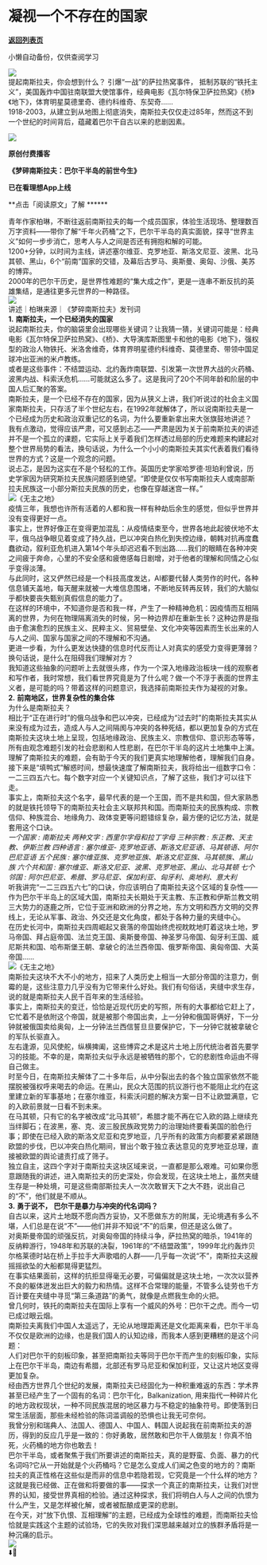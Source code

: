 # 凝视一个不存在的国家

[**返回列表页**](/gzh/看理想)

小懒自动备份，仅供查阅学习

![](https://mmbiz.qpic.cn/mmbiz_png/aP7vrTpXJxRA0ViaNRqia18YGj5LgX4VSibTFXfBlkXZakYUA8yBkEQYYmpmDmxH0IZyeY4oUcOiabiaj1PywxF6StQ/640?wx_fmt=png)  
提起南斯拉夫，你会想到什么？ 引爆“一战”的萨拉热窝事件，
抵制苏联的“铁托主义”，美国轰炸中国驻南联盟大使馆事件，经典电影《瓦尔特保卫萨拉热窝》《桥》《地下》，体育明星莫德里奇、德约科维奇、东契奇……  
1918-2003，从建立到从地图上彻底消失，南斯拉夫仅仅走过85年，然而这不到一个世纪的时间背后，蕴藏着巴尔干自古以来的悲剧因素。  

![](https://mmbiz.qpic.cn/mmbiz_jpg/aP7vrTpXJxQuQrPJMlgvYdDNhQHlbb1wuCvFHUMsezAIr0hvy0wGUoxsibZy3RjGCUJfhGZrF2nLDnbrvKkknMA/640?wx_fmt=jpeg&from;=appmsg)

 **原创付费播客**

 **《梦碎南斯拉夫：巴尔干半岛的前世今生》**

 **已在看理想App上线**

 **点击「阅读原文」了解 ******

  

青年作家柏琳，不断往返前南斯拉夫的每一个成员国家，体验生活现场、整理数百万字资料——带你了解“千年火药桶”之下，巴尔干半岛的真实面貌，探寻“世界主义”如何一步步消亡，思考人与人之间是否还有拥抱和解的可能。  
1200+分钟，以时间为主线，讲述塞尔维亚、克罗地亚、斯洛文尼亚、波黑、北马其顿、黑山，6个“前南”国家的交错，及幕后古罗马、奥斯曼、奥匈、沙俄、美苏的博弈。  
2000年的巴尔干历史，是世界性难题的“集大成之作”，更是一连串不断反抗的英雄集结，是通往更多元世界的一种路径。  
![](https://mmbiz.qpic.cn/mmbiz_png/aP7vrTpXJxRA0ViaNRqia18YGj5LgX4VSibyicaNpfZMjSJFGHr85glQV0UvxPDGJ30TMHYUPnUHgbYyqpCwF83EGw/640?wx_fmt=png)  
讲述｜柏琳来源｜《梦碎南斯拉夫》发刊词  
 **1.** **南斯拉夫，一个已经消失的国家**  
说起南斯拉夫，你的脑袋里会出现哪些关键词？让我猜一猜，关键词可能是：经典电影《瓦尔特保卫萨拉热窝》、《桥》、大导演库斯图里卡和他的电影《地下》，强权型的政治人物铁托、米洛舍维奇，体育界明星德约科维奇、莫德里奇、带领中国足球冲出亚洲的米卢教练。  
或者是这些事件：不结盟运动、北约轰炸南联盟、引发第一次世界大战的火药桶、波黑内战、科索沃危机……可能就这么多了。这是我问了20个不同年龄和阶层的中国人后汇聚的答案。  
南斯拉夫，是一个已经不存在的国家，因为从狭义上讲，我们听说过的社会主义国家南斯拉夫，只存活了半个世纪左右，在1992年就解体了，所以说南斯拉夫是一个已经成为历史和政治双重记忆的名词，为什么要重新拿出来大张旗鼓地讲述？  
我有点激动，觉得应该严肃，可又感到忐忑——严肃是因为关于前南斯拉夫的讲述并不是一个孤立的课题，它实际上关乎着我们怎样透过局部的历史难题来构建起对整个世界局势的看法，换句话说，为什么一个小小的南斯拉夫其实代表着我们看待世界的方式？这是一个观念的问题。  
说忐忑，是因为这实在不是个轻松的工作。英国历史学家哈罗德·坦珀利曾说，历史学家因为研究斯拉夫民族问题感到绝望。“即使是仅仅书写南斯拉夫人或南部斯拉夫民族这一小部分斯拉夫民族的历史，也像在穿越迷宫一样。”  
![](https://mmbiz.qpic.cn/mmbiz_png/aP7vrTpXJxQuQrPJMlgvYdDNhQHlbb1wlrmYvMeNAbBkOZib10iaKLaiaJbPicDFz4oVLR4LjAOfKjhkPN5icwqrLSA/640?wx_fmt=png&from;=appmsg)《无主之地》  
疫情三年，我想也许所有活着的人都和我一样有种劫后余生的感觉，但似乎世界并没有变得更好一点。  
事实上，世界好像正在变得更加混乱：从疫情结束至今，世界各地此起彼伏地不太平，俄乌战争眼见着变成了持久战，巴以冲突白热化到失控边缘，朝韩对抗再度蠢蠢欲动，叙利亚危机进入第14个年头却迟迟看不到出路……我们的眼睛在各种冲突之间疲于奔命，心里的不安全感和疲倦感每日剧增，对于他者的理解和同情之心似乎变得淡薄。  
与此同时，这又俨然已经是一个科技高度发达，AI都要代替人类劳作的时代，各种信息铺天盖地，每天醒来就被一大堆信息围堵，不断地反转再反转，我们的大脑似乎都快要丧失甄别真假信息的能力了。  
在这样的环境中，不知道你是否和我一样，产生了一种精神危机：因疫情而互相隔离的世界，为何在物理隔离消失的时候，另一种边界却在重新生长？这种边界是指由于愈演愈烈的民族主义、民粹主义、贸易壁垒、文化冲突等因素而生长出来的人与人之间、国家与国家之间的不理解和不沟通。  
更进一步看，为什么更发达快捷的信息时代反而让人对真实的感受力变得更薄弱？换句话说，是什么在阻碍我们理解对方？  
我知道这些抽象的问题听上去就很头疼，作为一个深入地缘政治板块一线的观察者和写作者，我时常想，我们看世界究竟是为了什么呢？做一个不浮于表面的世界主义者，是可能的吗？带着这样的问题意识，我选择前南斯拉夫作为凝视的对象。  
 **2.** **前南地区，世界复杂性的集合体**  
为什么是南斯拉夫？  
相比于“正在进行时”的俄乌战争和巴以冲突，已经成为“过去时”的南斯拉夫其实从来没有成为过去，造成人与人之间隔阂与冲突的各种死结，都以更加复杂的方式在南斯拉夫这块土地上呈现，包括地缘政治、民族主义、宗教信仰、意识形态等等，所有由观念难题引发的社会悲剧和人性悲剧，在巴尔干半岛的这片土地集中上演。理解了南斯拉夫的难题，会有助于今天的我们更真实地理解他者，理解我们自身。  
接下来是“填鸭式”解惑时间，想最快速度了解南斯拉夫，我将给出一组数字口令：一二三四五六七。每个数字对应一个关键知识点，了解了这些，我们才可以往下走。  
事实上，南斯拉夫这个名字，最早代表的是一个王国，而不是共和国，但大家熟悉的就是铁托领导下的南斯拉夫社会主义联邦共和国。而南斯拉夫的民族构成、宗教信仰、种族混合、地缘角力、政体变更等问题错综复杂，最方便的记忆方法，就是套用这个口诀。  
 _一个国家 : 南斯拉夫_ _两种文字 : 西里尔字母和拉丁字母_ _三种宗教 : 东正教、天主教、伊斯兰教_ _四种语言 : 塞尔维亚-
克罗地亚语、斯洛文尼亚语、马其顿语、阿尔巴尼亚语_ _五个民族 : 塞尔维亚族、克罗地亚族、斯洛文尼亚族、马其顿族、黑山族_ _六个共和国 :
塞尔维亚、斯洛文尼亚、波黑、克罗地亚、黑山、北马其顿_ _七个邻国 : 阿尔巴尼亚、希腊、罗马尼亚、保加利亚、匈牙利、奥地利、意大利_  
听我讲完“一二三四五六七”的口诀，你应该明白了南斯拉夫这个区域的复杂性——作为巴尔干半岛上的区域大国，南斯拉夫长期处于天主教、东正教和伊斯兰教文明三大势力的逐鹿之所，它位于亚洲和欧洲的分界之地，东方文明和西方文明的交界线上，无论从军事、政治、外交还是文化角度，都处于各种力量的夹缝中心。  
在历史长河中，南斯拉夫四周崛起又衰落的帝国始终虎视眈眈地盯着这块土地，罗马帝国、拜占庭帝国、法兰克王国、奥斯曼帝国、神圣罗马帝国、匈牙利王国、威尼斯共和国、哈布斯堡王朝、拿破仑的法兰西帝国、俄罗斯帝国、奥匈帝国、大英帝国……  
![](https://mmbiz.qpic.cn/mmbiz_png/aP7vrTpXJxQuQrPJMlgvYdDNhQHlbb1w7e5RlDF4cQOdwmeibexm6N7wKrokctEvUwPzyeoPBVAIOkvIzWTcFUw/640?wx_fmt=png&from;=appmsg)《无主之地》  
南斯拉夫这块不大不小的地方，招来了人类历史上相当一大部分帝国的注意力，倒霉的是，这些注意力几乎没有为它带来什么好处。我们有句俗话，夹缝中求生存，说的就是南斯拉夫人民千百年来的生活经验。  
事实上，南斯拉夫的变迁，恰恰是近现代历史的写照，所有的大事都给它赶上了，它忙着不是依附这个帝国，就是被那个帝国出卖，上一分钟和俄国哥俩好，下一分钟就被俄国卖给奥匈，上一分钟法兰西信誓旦旦要保护它，下一分钟它就被拿破仑的军队长驱直入。  
左右逢源，见风使舵，纵横捭阖，这些博弈之术是这片土地上历代统治者首先要学习的技能。不幸的是，南斯拉夫似乎永远是被牺牲的那个，它的悲剧性命运由不得自己做主。  
时至今日，在南斯拉夫解体了二十多年后，从中分裂出去的各个独立国家依然不能摆脱被强权呼来喝去的命运。在黑山，民众大范围的抗议游行也不能阻止北约在这里建立新的军事基地；在塞尔维亚，科索沃问题的解决方案一日不让欧盟满意，它的入欧前景就一日看不到未来。  
在马其顿，只有它的名字被改成“北马其顿”，希腊才能不再在它入欧的路上继续充当绊脚石；在波黑，塞、克、波三股民族政党势力的治理始终要看美国的脸色行事；即使在已经入欧的斯洛文尼亚和克罗地亚，几乎所有的政策方向都要紧紧跟随欧盟的步伐，巴以冲突白热化期间，冒出个敢于独立表达意见的克罗地亚总理，直接被欧盟的舆论谴责打成了筛子。  
独立自主，这四个字对于南斯拉夫这块区域来说，一直都是那么艰难。可如果你愿意跟随我的讲述，进入南斯拉夫的历史深处，你会发现，在这块土地上，虽然夹缝生存是一种处境，可是这些南部斯拉夫人一次次敢冒天下之大不韪，说出自己的“不”，他们就是不顺从。  
 **3.** **勇于说不，** **巴尔干是暴力与冲突的代名词吗？**  
自古以来，这片土地既不愿向西方妥协，又不愿做东方的附属，无论境遇有多么不堪，人们总是在说“不”——他们并非不知说“不”的后果，但还是这么做了。  
对奥斯曼帝国的顽强反抗，对奥匈帝国的持续斗争，萨拉热窝的暗杀，1941年的反纳粹游行，1948年和苏联的决裂，1961年的“不结盟政策”，1999年北约轰炸贝尔格莱德时站在桥上手拉手大声歌唱的人群——几乎每一次说“不”，南斯拉夫这艘摇摇欲坠的大船都晃得更猛烈。  
在事实结果面前，这样的抗拒显得毫无必要，可偏偏就是这块土地，一次次以营养不良的躯体迸发出巨大的毅力和热情。这样不合常理的能量，不管多么徒劳也千方百计要在夹缝中寻觅“第三条道路”的勇气，就像是点燃我生命的火把。  
曾几何时，铁托的南斯拉夫在国际上享有一个威风的外号：巴尔干之虎。而今一切已成过眼云烟。  
南斯拉夫离我们中国人太遥远了，无论从地理距离还是文化距离来看，巴尔干半岛不仅仅是欧洲的边缘，也是我们国人的认知边缘，而我本人感到更糟糕的是这个问题：  
人们对巴尔干的刻板印象，甚至把南斯拉夫等同于巴尔干而产生的刻板印象，实际上在巴尔干半岛，南边有希腊，北部还有罗马尼亚和保加利亚，又让这片地区变得更加复杂。  
经由西方世界几个世纪的发展，南斯拉夫已经固化为一种积重难返的东西：学术界甚至已经产生了一个固有的名词：巴尔干化，Balkanization,
用来指代一种碎片化的地方政权现状，一种不同民族混居的地区暴力与不稳定的抽象符号。即使落到日常生活层面，那些未经检验的陈词滥调般的恐惧也让我无可奈何。  
我曾分别和瑞典人、法国人、德国人、中国人、韩国人说起我在前南斯拉夫的游历，得到的反应几乎是一致的：你好勇敢，居然敢和巴尔干人做朋友！你真不怕死，火药桶的地方你也敢去！  
巴尔干半岛，或者聚焦于我们所要讲述的南斯拉夫，真的是野蛮、负面、暴力的代名词吗?它从一开始就是个火药桶吗？它是怎么变成人们闻之色变的地方的？南斯拉夫的真正性格在这些似是而非的信息中若隐若现，它究竟是一个什么样的地方？  
这就是我已经做、正在做和将要做的事——探求一个真正的南斯拉夫，让我们对世界的认知，接受世界真相的检验。通过这种探求，我们将明白人与人之间的仇恨为什么产生，又是怎样被化解，或者被酝酿成更深的悲剧。  
在今天，对“放下仇恨、互相理解”的主题，已经成为全球性的难题，而南斯拉夫恰恰就是实践这个主题的试验场，它的失败对我们深思越来越对立的族群矛盾将是一种沉痛的启示。  
![](https://mmbiz.qpic.cn/mmbiz_jpg/aP7vrTpXJxQuQrPJMlgvYdDNhQHlbb1wueNJ9XIKgicnkialv0TTiaI0zGByDQP3AyLia101z6s1hHoaCXWh7edfEQ/640?wx_fmt=jpeg&from;=appmsg)  
⬇️👀

